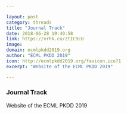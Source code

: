 ```yaml
---

layout: post
category: threads
title: "Journal Track"
date: 2018-06-28 19:40:58
link: https://vrhk.co/2tIC9cU
image: 
domain: ecmlpkdd2019.org
author: "ECML PKDD 2019"
icon: http://ecmlpkdd2019.org/favicon.ico?1
excerpt: "Website of the ECML PKDD 2019"

---
```


### Journal Track

Website of the ECML PKDD 2019